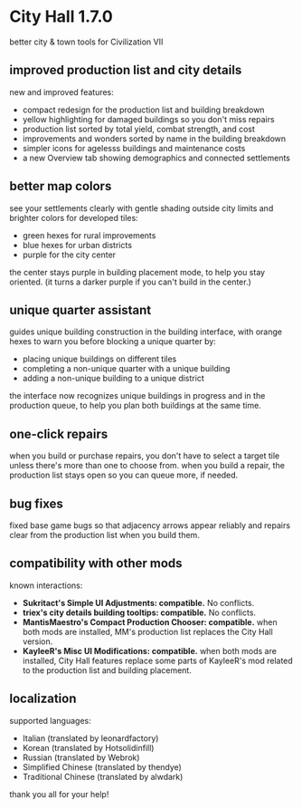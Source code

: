 # City Hall 1.7.0
better city & town tools for Civilization VII

## improved production list and city details
new and improved features:

- compact redesign for the production list and building breakdown
- yellow highlighting for damaged buildings so you don't miss repairs
- production list sorted by total yield, combat strength, and cost
- improvements and wonders sorted by name in the building breakdown
- simpler icons for agelesss buildings and maintenance costs
- a new Overview tab showing demographics and connected settlements

## better map colors
see your settlements clearly with gentle shading outside city limits and
brighter colors for developed tiles:

- green hexes for rural improvements
- blue hexes for urban districts
- purple for the city center

the center stays purple in building placement mode, to help you stay
oriented.  (it turns a darker purple if you can't build in the center.)

## unique quarter assistant
guides unique building construction in the building interface, with
orange hexes to warn you before blocking a unique quarter by:

- placing unique buildings on different tiles
- completing a non-unique quarter with a unique building
- adding a non-unique building to a unique district

the interface now recognizes unique buildings in progress and in the
production queue, to help you plan both buildings at the same time.

## one-click repairs
when you build or purchase repairs, you don't have to select a target
tile unless there's more than one to choose from.  when you build a
repair, the production list stays open so you can queue more, if needed.

## bug fixes
fixed base game bugs so that adjacency arrows appear reliably and
repairs clear from the production list when you build them.

## compatibility with other mods
known interactions:

- **Sukritact's Simple UI Adjustments: compatible.**  No conflicts.
- **triex's city details building tooltips: compatible.**  No conflicts.
- **MantisMaestro's Compact Production Chooser: compatible.**  when both
  mods are installed, MM's production list replaces the City Hall
  version.
- **KayleeR's Misc UI Modifications: compatible.**  when both mods are
  installed, City Hall features replace some parts of KayleeR's mod
  related to the production list and building placement.

## localization
supported languages:

- Italian (translated by leonardfactory)
- Korean (translated by Hotsolidinfill)
- Russian (translated by Webrok)
- Simplified Chinese (translated by thendye)
- Traditional Chinese (translated by alwdark)

thank you all for your help!
